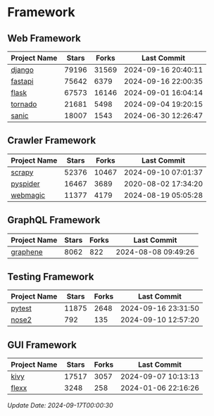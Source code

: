 # Framework

## Web Framework
| Project Name | Stars | Forks | Last Commit |
| ------------ | ----- | ----- | ----------- |
| [django](https://github.com/django/django) | 79196 | 31569 | 2024-09-16 20:40:11 |
| [fastapi](https://github.com/fastapi/fastapi) | 75642 | 6379 | 2024-09-16 22:00:35 |
| [flask](https://github.com/pallets/flask) | 67573 | 16146 | 2024-09-01 16:04:14 |
| [tornado](https://github.com/tornadoweb/tornado) | 21681 | 5498 | 2024-09-04 19:20:15 |
| [sanic](https://github.com/sanic-org/sanic) | 18007 | 1543 | 2024-06-30 12:26:47 |

## Crawler Framework
| Project Name | Stars | Forks | Last Commit |
| ------------ | ----- | ----- | ----------- |
| [scrapy](https://github.com/scrapy/scrapy) | 52376 | 10467 | 2024-09-10 07:01:37 |
| [pyspider](https://github.com/binux/pyspider) | 16467 | 3689 | 2020-08-02 17:34:20 |
| [webmagic](https://github.com/code4craft/webmagic) | 11377 | 4179 | 2024-08-19 05:05:28 |

## GraphQL Framework
| Project Name | Stars | Forks | Last Commit |
| ------------ | ----- | ----- | ----------- |
| [graphene](https://github.com/graphql-python/graphene) | 8062 | 822 | 2024-08-08 09:49:26 |

## Testing Framework
| Project Name | Stars | Forks | Last Commit |
| ------------ | ----- | ----- | ----------- |
| [pytest](https://github.com/pytest-dev/pytest) | 11875 | 2648 | 2024-09-16 23:31:50 |
| [nose2](https://github.com/nose-devs/nose2) | 792 | 135 | 2024-09-10 12:57:20 |

## GUI Framework
| Project Name | Stars | Forks | Last Commit |
| ------------ | ----- | ----- | ----------- |
| [kivy](https://github.com/kivy/kivy) | 17517 | 3057 | 2024-09-07 10:13:13 |
| [flexx](https://github.com/flexxui/flexx) | 3248 | 258 | 2024-01-06 22:16:26 |

*Update Date: 2024-09-17T00:00:30*